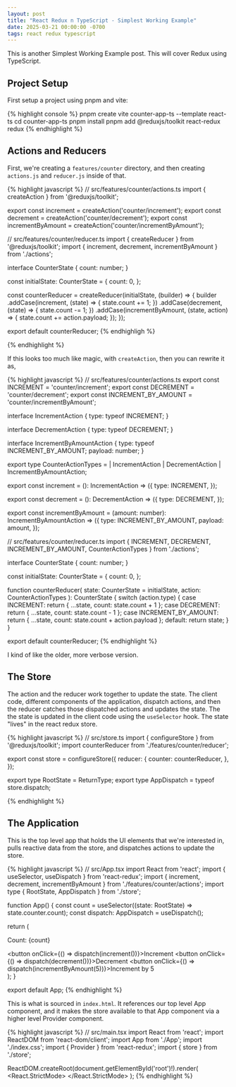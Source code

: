 ```yaml
---
layout: post
title: "React Redux n TypeScript - Simplest Working Example"
date: 2025-03-21 00:00:00 -0700
tags: react redux typescript
---
```


This is another Simplest Working Example post. This will cover Redux using
TypeScript.

## Project Setup

First setup a project using pnpm and vite:

{% highlight console %}
pnpm create vite counter-app-ts --template react-ts
cd counter-app-ts
pnpm install
pnpm add @reduxjs/toolkit react-redux redux
{% endhighlight %}

## Actions and Reducers

First, we're creating a `features/counter` directory, and then creating
`actions.js` and `reducer.js` inside of that.

{% highlight javascript %}
// src/features/counter/actions.ts
import { createAction } from '@reduxjs/toolkit';

export const increment = createAction('counter/increment');
export const decrement = createAction('counter/decrement');
export const incrementByAmount = createAction<number>('counter/incrementByAmount');

// src/features/counter/reducer.ts
import { createReducer } from '@reduxjs/toolkit';
import { increment, decrement, incrementByAmount } from './actions';

interface CounterState {
  count: number;
}

const initialState: CounterState = {
  count: 0,
};

const counterReducer = createReducer(initialState, (builder) => {
  builder
    .addCase(increment, (state) => {
      state.count += 1;
    })
    .addCase(decrement, (state) => {
      state.count -= 1;
    })
    .addCase(incrementByAmount, (state, action) => {
      state.count += action.payload;
    });
});

export default counterReducer;
{% endhighligh %}



{% endhighlight %}

If this looks too much like magic, with `createAction`, then you can rewrite
it as,

{% highlight javascript %}
// src/features/counter/actions.ts
export const INCREMENT = 'counter/increment';
export const DECREMENT = 'counter/decrement';
export const INCREMENT_BY_AMOUNT = 'counter/incrementByAmount';

interface IncrementAction {
  type: typeof INCREMENT;
}

interface DecrementAction {
  type: typeof DECREMENT;
}

interface IncrementByAmountAction {
  type: typeof INCREMENT_BY_AMOUNT;
  payload: number;
}

export type CounterActionTypes =
  | IncrementAction
  | DecrementAction
  | IncrementByAmountAction;

export const increment = (): IncrementAction => ({
  type: INCREMENT,
});

export const decrement = (): DecrementAction => ({
  type: DECREMENT,
});

export const incrementByAmount = (amount: number): IncrementByAmountAction => ({
  type: INCREMENT_BY_AMOUNT,
  payload: amount,
});

// src/features/counter/reducer.ts
import { INCREMENT, DECREMENT, INCREMENT_BY_AMOUNT, CounterActionTypes } from './actions';

interface CounterState {
  count: number;
}

const initialState: CounterState = {
  count: 0,
};

function counterReducer(
  state: CounterState = initialState,
  action: CounterActionTypes
): CounterState {
  switch (action.type) {
    case INCREMENT:
      return { ...state, count: state.count + 1 };
    case DECREMENT:
      return { ...state, count: state.count - 1 };
    case INCREMENT_BY_AMOUNT:
      return { ...state, count: state.count + action.payload };
    default:
      return state;
  }
}

export default counterReducer;
{% endhighlight %}

I kind of like the older, more verbose version.

## The Store

The action and the reducer work together to update the state. The client code,
different components of the application, dispatch actions, and then the reducer
catches those dispatched actions and updates the state. The the state is
updated in the client code using the `useSelector` hook. The state "lives" in
the react redux store.

{% highlight javascript %}
// src/store.ts
import { configureStore } from '@reduxjs/toolkit';
import counterReducer from './features/counter/reducer';

export const store = configureStore({
  reducer: {
    counter: counterReducer,
  },
});

export type RootState = ReturnType<typeof store.getState>;
export type AppDispatch = typeof store.dispatch;

{% endhighlight %}

## The Application

This is the top level app that holds the UI elements that we're interested in,
pulls reactive data from the store, and dispatches actions to update the store.

{% highlight javascript %}
// src/App.tsx
import React from 'react';
import { useSelector, useDispatch } from 'react-redux';
import { increment, decrement, incrementByAmount } from './features/counter/actions';
import type { RootState, AppDispatch } from './store';

function App() {
  const count = useSelector((state: RootState) => state.counter.count);
  const dispatch: AppDispatch = useDispatch();

  return (
    <div>
      <p>Count: {count}</p>
      <button onClick={() => dispatch(increment())}>Increment</button>
      <button onClick={() => dispatch(decrement())}>Decrement</button>
      <button onClick={() => dispatch(incrementByAmount(5))}>Increment by 5</button>
    </div>
  );
}

export default App;
{% endhighlight %}

This is what is sourced in `index.html`. It references our top level App
component, and it makes the store available to that App component via a higher
level Provider component.

{% highlight javascript %}
// src/main.tsx
import React from 'react';
import ReactDOM from 'react-dom/client';
import App from './App';
import './index.css';
import { Provider } from 'react-redux';
import { store } from './store';

ReactDOM.createRoot(document.getElementById('root')!).render(
  <React.StrictMode>
    <Provider store={store}>
      <App />
    </Provider>
  </React.StrictMode>
);
{% endhighlight %}
